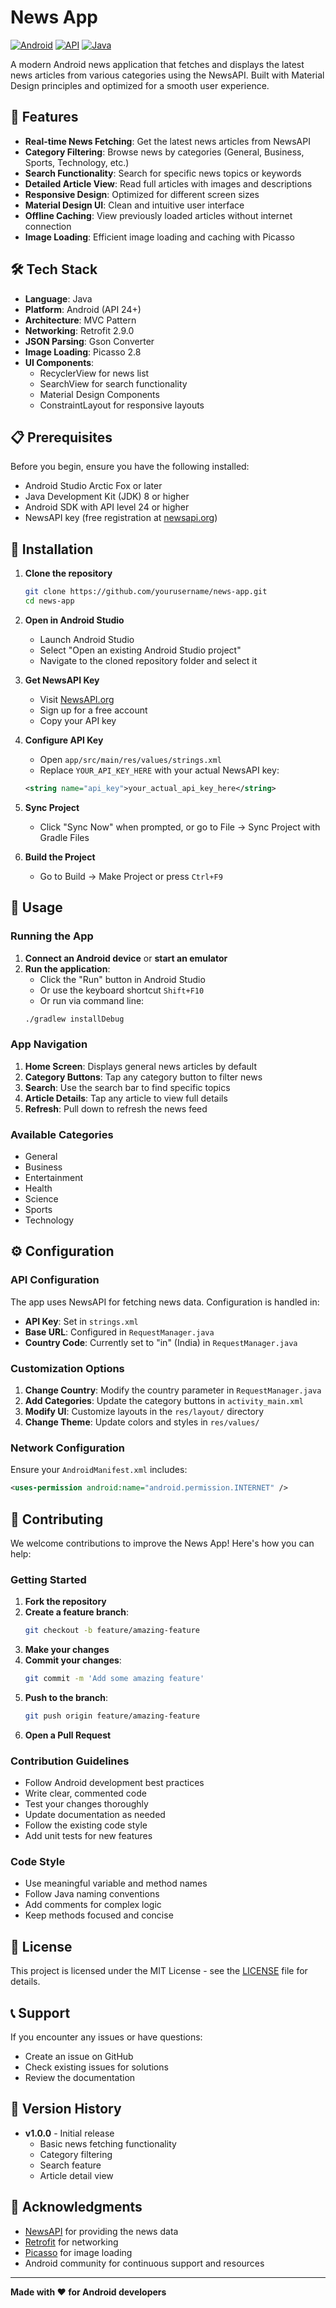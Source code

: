 # News App

[![Android](https://img.shields.io/badge/Platform-Android-green.svg)](https://developer.android.com/)
[![API](https://img.shields.io/badge/API-24%2B-brightgreen.svg?style=flat)](https://android-arsenal.com/api?level=24)
[![Java](https://img.shields.io/badge/Language-Java-orange.svg)](https://www.java.com/)

A modern Android news application that fetches and displays the latest news articles from various categories using the NewsAPI. Built with Material Design principles and optimized for a smooth user experience.

## 📱 Features

- **Real-time News Fetching**: Get the latest news articles from NewsAPI
- **Category Filtering**: Browse news by categories (General, Business, Sports, Technology, etc.)
- **Search Functionality**: Search for specific news topics or keywords
- **Detailed Article View**: Read full articles with images and descriptions
- **Responsive Design**: Optimized for different screen sizes
- **Material Design UI**: Clean and intuitive user interface
- **Offline Caching**: View previously loaded articles without internet connection
- **Image Loading**: Efficient image loading and caching with Picasso

## 🛠️ Tech Stack

- **Language**: Java
- **Platform**: Android (API 24+)
- **Architecture**: MVC Pattern
- **Networking**: Retrofit 2.9.0
- **JSON Parsing**: Gson Converter
- **Image Loading**: Picasso 2.8
- **UI Components**: 
  - RecyclerView for news list
  - SearchView for search functionality
  - Material Design Components
  - ConstraintLayout for responsive layouts

## 📋 Prerequisites

Before you begin, ensure you have the following installed:

- Android Studio Arctic Fox or later
- Java Development Kit (JDK) 8 or higher
- Android SDK with API level 24 or higher
- NewsAPI key (free registration at [newsapi.org](https://newsapi.org/))

## 🚀 Installation

1. **Clone the repository**
   ```bash
   git clone https://github.com/yourusername/news-app.git
   cd news-app
   ```

2. **Open in Android Studio**
   - Launch Android Studio
   - Select "Open an existing Android Studio project"
   - Navigate to the cloned repository folder and select it

3. **Get NewsAPI Key**
   - Visit [NewsAPI.org](https://newsapi.org/)
   - Sign up for a free account
   - Copy your API key

4. **Configure API Key**
   - Open `app/src/main/res/values/strings.xml`
   - Replace `YOUR_API_KEY_HERE` with your actual NewsAPI key:
   ```xml
   <string name="api_key">your_actual_api_key_here</string>
   ```

5. **Sync Project**
   - Click "Sync Now" when prompted, or go to File → Sync Project with Gradle Files

6. **Build the Project**
   - Go to Build → Make Project or press `Ctrl+F9`

## 🎯 Usage

### Running the App

1. **Connect an Android device** or **start an emulator**
2. **Run the application**:
   - Click the "Run" button in Android Studio
   - Or use the keyboard shortcut `Shift+F10`
   - Or run via command line:
   ```bash
   ./gradlew installDebug
   ```

### App Navigation

1. **Home Screen**: Displays general news articles by default
2. **Category Buttons**: Tap any category button to filter news
3. **Search**: Use the search bar to find specific topics
4. **Article Details**: Tap any article to view full details
5. **Refresh**: Pull down to refresh the news feed

### Available Categories

- General
- Business
- Entertainment
- Health
- Science
- Sports
- Technology

## ⚙️ Configuration

### API Configuration

The app uses NewsAPI for fetching news data. Configuration is handled in:

- **API Key**: Set in `strings.xml`
- **Base URL**: Configured in `RequestManager.java`
- **Country Code**: Currently set to "in" (India) in `RequestManager.java`

### Customization Options

1. **Change Country**: Modify the country parameter in `RequestManager.java`
2. **Add Categories**: Update the category buttons in `activity_main.xml`
3. **Modify UI**: Customize layouts in the `res/layout/` directory
4. **Change Theme**: Update colors and styles in `res/values/`

### Network Configuration

Ensure your `AndroidManifest.xml` includes:
```xml
<uses-permission android:name="android.permission.INTERNET" />
```

## 🤝 Contributing

We welcome contributions to improve the News App! Here's how you can help:

### Getting Started

1. **Fork the repository**
2. **Create a feature branch**:
   ```bash
   git checkout -b feature/amazing-feature
   ```
3. **Make your changes**
4. **Commit your changes**:
   ```bash
   git commit -m 'Add some amazing feature'
   ```
5. **Push to the branch**:
   ```bash
   git push origin feature/amazing-feature
   ```
6. **Open a Pull Request**

### Contribution Guidelines

- Follow Android development best practices
- Write clear, commented code
- Test your changes thoroughly
- Update documentation as needed
- Follow the existing code style
- Add unit tests for new features

### Code Style

- Use meaningful variable and method names
- Follow Java naming conventions
- Add comments for complex logic
- Keep methods focused and concise

## 📄 License

This project is licensed under the MIT License - see the [LICENSE](LICENSE) file for details.


## 📞 Support

If you encounter any issues or have questions:

- Create an issue on GitHub
- Check existing issues for solutions
- Review the documentation

## 🔄 Version History

- **v1.0.0** - Initial release
  - Basic news fetching functionality
  - Category filtering
  - Search feature
  - Article detail view

## 🙏 Acknowledgments

- [NewsAPI](https://newsapi.org/) for providing the news data
- [Retrofit](https://square.github.io/retrofit/) for networking
- [Picasso](https://square.github.io/picasso/) for image loading
- Android community for continuous support and resources

---

**Made with ❤️ for Android developers**